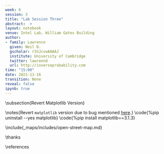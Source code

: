 ```yaml
---
week: 6
session: 3
title: "Lab Session Three"
abstract:  >
layout: notebook
venue: Intel Lab, William Gates Building
author:
- family: Lawrence
  given: Neil D.
  gscholar: r3SJcvoAAAAJ
  institute: University of Cambridge
  twitter: lawrennd
  url: http://inverseprobability.com
time: "15:00"
date: 2021-11-16
transition: None
reveal: false
ipynb: true
---
```

 
\subsection{Revert Matplotlib Version}

\notes{Revert `matplotlib` version due to bug mentioned [here](https://github.com/facebook/prophet/issues/1691).}
\code{%pip uninstall --yes matplotlib}
\code{%pip install matplotlib==3.1.3}

\include{_maps/includes/open-street-map.md}


\thanks

\references
